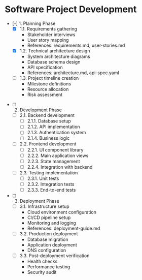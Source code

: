 # Software Project Development

- [-] 1. Planning Phase
  - [x] 1.1. Requirements gathering
    - Stakeholder interviews
    - User story mapping
    - References: requirements.md, user-stories.md
  - [x] 1.2. Technical architecture design
    - System architecture diagrams
    - Database schema design
    - API specification
    - References: architecture.md, api-spec.yaml
  - [ ] 1.3. Project timeline creation
    - Milestone definitions
    - Resource allocation
    - Risk assessment

- [ ] 2. Development Phase
  - [ ] 2.1. Backend development
    - [ ] 2.1.1. Database setup
    - [ ] 2.1.2. API implementation
    - [ ] 2.1.3. Authentication system
    - [ ] 2.1.4. Business logic
  - [ ] 2.2. Frontend development  
    - [ ] 2.2.1. UI component library
    - [ ] 2.2.2. Main application views
    - [ ] 2.2.3. State management
    - [ ] 2.2.4. Integration with backend
  - [ ] 2.3. Testing implementation
    - [ ] 2.3.1. Unit tests
    - [ ] 2.3.2. Integration tests
    - [ ] 2.3.3. End-to-end tests

- [ ] 3. Deployment Phase
  - [ ] 3.1. Infrastructure setup
    - Cloud environment configuration
    - CI/CD pipeline setup
    - Monitoring and logging
    - References: deployment-guide.md
  - [ ] 3.2. Production deployment
    - Database migration
    - Application deployment
    - DNS configuration
  - [ ] 3.3. Post-deployment verification
    - Health checks
    - Performance testing
    - Security audit